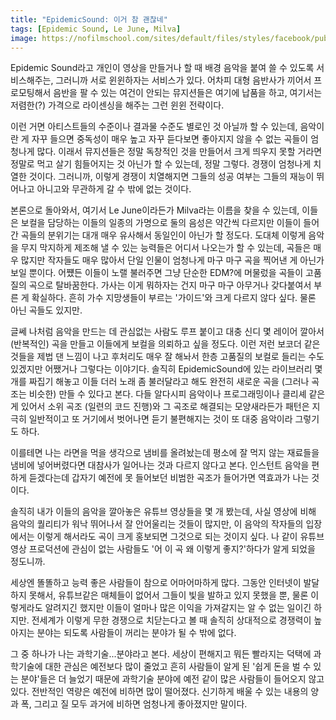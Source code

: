 ```yaml
---
title: "EpidemicSound: 이거 참 괜찮네"
tags: [Epidemic Sound, Le June, Milva]
image: https://nofilmschool.com/sites/default/files/styles/facebook/public/epidemic_sound_finalists.jpg?itok=yr5cPhRv
---
```


Epidemic Sound라고 개인이 영상을 만들거나 할 때 배경 음악을 붙여 쓸 수 있도록 서비스해주는, 그러니까 서로 윈윈하자는 서비스가 있다. 어차피 대형 음반사가 끼어서 프로모팅해서 음반을 팔 수 있는 여건이 안되는 뮤지션들은 여기에 납품을 하고, 여기서는 저렴한(?) 가격으로 라이센싱을 해주는 그런 윈윈 전략이다. 

이런 거면 아티스트들의 수준이나 결과물 수준도 별로인 것 아닐까 할 수 있는데, 음악이란 게 자꾸 들으면 중독성이 매우 높고 자꾸 듣다보면 좋아지지 않을 수 없는 곡들이 엄청나게 많다. 이래서 뮤지션들은 정말 독창적인 것을 만들어서 크게 띄우지 못할 거라면 정말로 먹고 살기 힘들어지는 것 아닌가 할 수 있는데, 정말 그렇다. 경쟁이 엄청나게 치열한 것이다. 그러니까, 이렇게 경쟁이 치열해지면 그들의 성공 여부는 그들의 재능이 뛰어나고 아니고와 무관하게 갈 수 밖에 없는 것이다. 

본론으로 돌아와서, 여기서 Le June이라든가 Milva라는 이름을 찾을 수 있는데, 이들은 보컬을 담당하는 이들의 일종의 가명으로 둘의 음성은 약간씩 다르지만 이들이 들어간 곡들의 분위기는 대개 매우 유사해서 동일인이 아닌가 할 정도다. 도대체 이렇게 음악을 무지 막지하게 제조해 낼 수 있는 능력들은 어디서 나오는가 할 수 있는데, 곡들은 매우 많지만 작자들도 매우 많아서 단일 인물이 엄청나게 마구 마구 곡을 찍어낸 게 아닌가 보일 뿐이다. 어쩄든 이들이 노랠 불러주면 그냥 단순한 EDM?에 머물렀을 곡들이 고품질의 곡으로 탈바꿈한다. 가사는 이게 뭐하자는 건지 마구 마구 아무거나 갖다붙여서 부른 게 확실하다. 흔히 가수 지망생들이 부르는 '가이드'와 크게 다르지 않다 싶다. 물론 아닌 곡들도 있지만.

글쎄 나처럼 음악을 만드는 데 관심없는 사람도 루프 붙이고 대충 신디 몇 레이어 깔아서 (반복적인) 곡을 만들고 이들에게 보컬을 의뢰하고 싶을 정도다. 이런 저런 보코더 같은 것들을 제법 댄 느낌이 나고 후처리도 매우 잘 해놔서 한층 고품질의 보컬로 들리는 수도 있겠지만 어쨌거나 그렇다는 이야기다. 솔직히 EpidemicSound에 있는 라이브러리 몇 개를 짜집기 해놓고 이들 더러 노래 좀 불러달라고 해도 완전히 새로운 곡을 (그러나 곡조는 비슷한) 만들 수 있다고 본다. 다들 알다시피 음악이나 프로그래밍이나 클리셰 같은 게 있어서 소위 곡조 (일련의 코드 진행)와 그 곡조로 해결되는 모양새라든가 패턴은 지극히 일반적이고 또 거기에서 벗어나면 듣기 불편해지는 것이 또 대중 음악이라 그렇기도 하다. 

이를테면 나는 라면을 먹을 생각으로 냄비를 올려놨는데 평소에 잘 먹지 않는 재료들을 냄비에 넣어버렸다면 대참사가 일어나는 것과 다르지 않다고 본다. 인스턴트 음악을 편하게 듣겠다는데 갑자기 예전에 못 들어보던 비범한 곡조가 들어가면 역효과가 나는 것이다. 

솔직히 내가 이들의 음악을 깔아놓은 유튜브 영상들을 몇 개 봤는데, 사실 영상에 비해 음악의 퀄리티가 워낙 뛰어나서 잘 안어울리는 것들이 많지만, 이 음악의 작자들의 입장에서는 이렇게 해서라도 곡이 크게 홍보되면 그것으로 되는 것이지 싶다. 나 같이 유튜브 영상 프로덕션에 관심이 없는 사람들도 '어 이 곡 왜 이렇게 좋지?'하다가 알게 되었을 정도니까.

세상엔 똘똘하고 능력 좋은 사람들이 참으로 어마어마하게 많다. 그동안 인터넷이 발달하지 못해서, 유튜브같은 매체들이 없어서 그들이 빛을 발하고 있지 못했을 뿐, 물론 이렇게라도 알려지긴 했지만 이들이 얼마나 많은 이익을 가져갈지는 알 수 없는 일이긴 하지만. 전세계가 이렇게 무한 경쟁으로 치닫는다고 볼 때 솔직히 상대적으로 경쟁력이 높아지는 분야는 되도록 사람들이 꺼리는 분야가 될 수 밖에 없다. 

그 중 하나가 나는 과학기술...분야라고 본다. 세상이 편해지고 뭐든 빨라지는 덕택에 과학기술에 대한 관심은 예전보다 많이 줄었고 흔히 사람들이 알게 된 '쉽게 돈을 벌 수 있는 분야'들은 더 늘었기 때문에 과학기술 분야에 예전 같이 많은 사람들이 들어오지 않고 있다. 전반적인 역량은 예전에 비하면 많이 떨어졌다. 신기하게 배울 수 있는 내용의 양과 폭, 그리고 질 모두 과거에 비하면 엄청나게 좋아졌지만 말이다.

